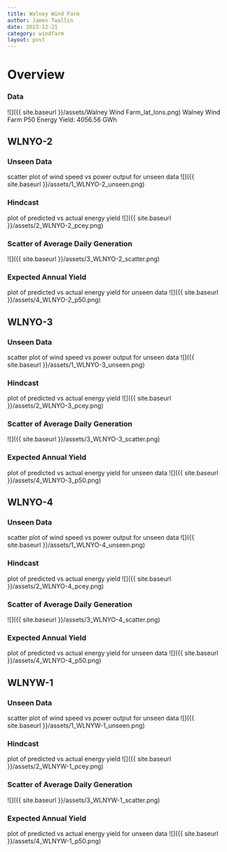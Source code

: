```yaml
---
title: Walney Wind Farm
author: James Twallin
date: 2023-12-21
category: windfarm
layout: post
---
```

# Overview

### Data

![]({{ site.baseurl }}/assets/Walney Wind Farm_lat_lons.png)
Walney Wind Farm P50 Energy Yield: 4056.56 GWh

WLNYO-2
-------------
### Unseen Data 
scatter plot of wind speed vs power output for unseen data
![]({{ site.baseurl }}/assets/1_WLNYO-2_unseen.png)
### Hindcast 
plot of predicted vs actual energy yield
![]({{ site.baseurl }}/assets/2_WLNYO-2_pcey.png)
### Scatter of Average Daily Generation 

![]({{ site.baseurl }}/assets/3_WLNYO-2_scatter.png)
### Expected Annual Yield 
plot of predicted vs actual energy yield for unseen data
![]({{ site.baseurl }}/assets/4_WLNYO-2_p50.png)

WLNYO-3
-------------
### Unseen Data 
scatter plot of wind speed vs power output for unseen data
![]({{ site.baseurl }}/assets/1_WLNYO-3_unseen.png)
### Hindcast 
plot of predicted vs actual energy yield
![]({{ site.baseurl }}/assets/2_WLNYO-3_pcey.png)
### Scatter of Average Daily Generation 

![]({{ site.baseurl }}/assets/3_WLNYO-3_scatter.png)
### Expected Annual Yield 
plot of predicted vs actual energy yield for unseen data
![]({{ site.baseurl }}/assets/4_WLNYO-3_p50.png)

WLNYO-4
-------------
### Unseen Data 
scatter plot of wind speed vs power output for unseen data
![]({{ site.baseurl }}/assets/1_WLNYO-4_unseen.png)
### Hindcast 
plot of predicted vs actual energy yield
![]({{ site.baseurl }}/assets/2_WLNYO-4_pcey.png)
### Scatter of Average Daily Generation 

![]({{ site.baseurl }}/assets/3_WLNYO-4_scatter.png)
### Expected Annual Yield 
plot of predicted vs actual energy yield for unseen data
![]({{ site.baseurl }}/assets/4_WLNYO-4_p50.png)

WLNYW-1
-------------
### Unseen Data 
scatter plot of wind speed vs power output for unseen data
![]({{ site.baseurl }}/assets/1_WLNYW-1_unseen.png)
### Hindcast 
plot of predicted vs actual energy yield
![]({{ site.baseurl }}/assets/2_WLNYW-1_pcey.png)
### Scatter of Average Daily Generation 

![]({{ site.baseurl }}/assets/3_WLNYW-1_scatter.png)
### Expected Annual Yield 
plot of predicted vs actual energy yield for unseen data
![]({{ site.baseurl }}/assets/4_WLNYW-1_p50.png)

